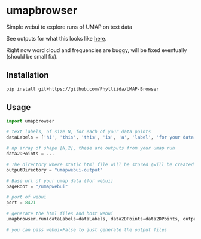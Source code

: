 # umapbrowser
Simple webui to explore runs of UMAP on text data

See outputs for what this looks like [here](https://www.phylliida.dev/modelwelfare/refusalvsbailv3/umap).

Right now word cloud and frequencies are buggy, will be fixed eventually (should be small fix).

## Installation

```
pip install git+https://github.com/Phylliida/UMAP-Browser
```

## Usage

```python
import umapbrowser

# text labels, of size N, for each of your data points
dataLabels = ['hi', 'this', 'this', 'is', 'a', 'label', 'for your data']

# np array of shape [N,2], these are outputs from your umap run
data2DPoints = ...

# The directory where static html file will be stored (will be created if does not exist)
outputDirectory = "umapwebui-output"

# Base url of your umap data (for webui)
pageRoot = "/umapwebui" 

# port of webui
port = 8421

# generate the html files and host webui
umapbrowser.run(dataLabels=dataLabels, data2DPoints=data2DPoints, outputDirectory=outputDirectory, pageRoot=pageRoot, port=port)

# you can pass webui=False to just generate the output files
```



